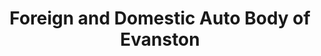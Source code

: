 ---
title: "Foreign and Domestic Auto Body of Evanston"
url: /evanston/foreign-and-domestic-auto-body-of-evanston/
shop: Autowerkstatt
---